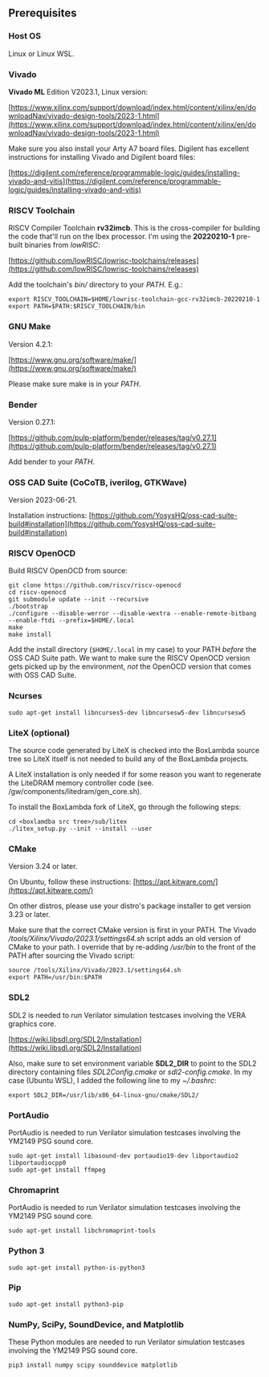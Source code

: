## Prerequisites

### Host OS

Linux or Linux WSL.

### Vivado

**Vivado ML** Edition V2023.1, Linux version:
  
[https://www.xilinx.com/support/download/index.html/content/xilinx/en/downloadNav/vivado-design-tools/2023-1.html](https://www.xilinx.com/support/download/index.html/content/xilinx/en/downloadNav/vivado-design-tools/2023-1.html)

Make sure you also install your Arty A7 board files. Digilent has excellent instructions for installing Vivado and Digilent board files:

[https://digilent.com/reference/programmable-logic/guides/installing-vivado-and-vitis](https://digilent.com/reference/programmable-logic/guides/installing-vivado-and-vitis)

### RISCV Toolchain

RISCV Compiler Toolchain **rv32imcb**. This is the cross-compiler for building the code that'll run on the Ibex processor. I'm using the **20220210-1** pre-built binaries from *lowRISC*:

[https://github.com/lowRISC/lowrisc-toolchains/releases](https://github.com/lowRISC/lowrisc-toolchains/releases)

Add the toolchain's *bin/* directory to your *PATH*. E.g.:

```
export RISCV_TOOLCHAIN=$HOME/lowrisc-toolchain-gcc-rv32imcb-20220210-1
export PATH=$PATH:$RISCV_TOOLCHAIN/bin
```

### GNU Make

Version 4.2.1: 
  
[https://www.gnu.org/software/make/](https://www.gnu.org/software/make/)

Please make sure make is in your *PATH*.

### Bender

Version 0.27.1: 
  
[https://github.com/pulp-platform/bender/releases/tag/v0.27.1](https://github.com/pulp-platform/bender/releases/tag/v0.27.1)

Add bender to your *PATH*.

### OSS CAD Suite (CoCoTB, iverilog, GTKWave)

Version 2023-06-21.

Installation instructions: [https://github.com/YosysHQ/oss-cad-suite-build#installation](https://github.com/YosysHQ/oss-cad-suite-build#installation)

### RISCV OpenOCD

Build RISCV OpenOCD from source:
    
```
git clone https://github.com/riscv/riscv-openocd
cd riscv-openocd
git submodule update --init --recursive
./bootstrap
./configure --disable-werror --disable-wextra --enable-remote-bitbang --enable-ftdi --prefix=$HOME/.local
make
make install
```

Add the install directory (`$HOME/.local` in my case) to your PATH *before* the OSS CAD Suite path. We want to make sure the RISCV OpenOCD version gets picked up by the environment, *not* the OpenOCD version that comes with OSS CAD Suite. 

### Ncurses
  
```
sudo apt-get install libncurses5-dev libncursesw5-dev libncursesw5
```

### LiteX (optional)

The source code generated by LiteX is checked into the BoxLambda source tree so LiteX itself is not needed to build any of the BoxLambda projects.

A LiteX installation is only needed if for some reason you want to regenerate the LiteDRAM memory controller code (see. <boxlambda>/gw/components/litedram/gen_core.sh).

To install the BoxLambda fork of LiteX, go through the following steps:

```
cd <boxlamdba src tree>/sub/litex
./litex_setup.py --init --install --user
```

### CMake

Version 3.24 or later.
  
On Ubuntu, follow these instructions: [https://apt.kitware.com/](https://apt.kitware.com/)

On other distros, please use your distro's package installer to get version 3.23 or later.

Make sure that the correct CMake version is first in your PATH. The Vivado */tools/Xilinx/Vivado/2023.1/settings64.sh* script adds an old version of CMake to your path. I override that by re-adding */usr/bin* to the front of the PATH after sourcing the Vivado script:

```
source /tools/Xilinx/Vivado/2023.1/settings64.sh
export PATH=/usr/bin:$PATH
```

### SDL2

SDL2 is needed to run Verilator simulation testcases involving the VERA graphics core.

[https://wiki.libsdl.org/SDL2/Installation](https://wiki.libsdl.org/SDL2/Installation)
  
Also, make sure to set environment variable **SDL2_DIR** to point to the SDL2 directory containing files *SDL2Config.cmake* or *sdl2-config.cmake*. In my case (Ubuntu WSL), I added the following line to my *~/.bashrc*:

```
export SDL2_DIR=/usr/lib/x86_64-linux-gnu/cmake/SDL2/
```

### PortAudio

PortAudio is needed to run Verilator simulation testcases involving the YM2149 PSG sound core.

```
sudo apt-get install libasound-dev portaudio19-dev libportaudio2 libportaudiocpp0
sudo apt-get install ffmpeg
```

### Chromaprint

PortAudio is needed to run Verilator simulation testcases involving the YM2149 PSG sound core.

```
sudo apt-get install libchromaprint-tools
```

### Python 3
```
sudo apt-get install python-is-python3
```

### Pip
```
sudo apt-get install python3-pip
```

### NumPy, SciPy, SoundDevice, and Matplotlib

These Python modules are needed to run Verilator simulation testcases involving the YM2149 PSG sound core.

```
pip3 install numpy scipy sounddevice matplotlib
```

